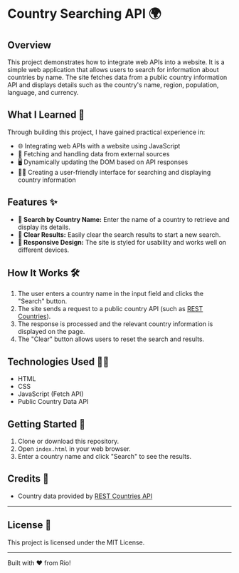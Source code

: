 # Country Searching API 🌍 

## Overview 
This project demonstrates how to integrate web APIs into a website. It is a simple web application that allows users to search for information about countries by name. The site fetches data from a public country information API and displays details such as the country's name, region, population, language, and currency.

## What I Learned 🚀
Through building this project, I have gained practical experience in:
- 🌐 Integrating web APIs with a website using JavaScript
- 🔄 Fetching and handling data from external sources
- 🖥️ Dynamically updating the DOM based on API responses
- 👨‍💻 Creating a user-friendly interface for searching and displaying country information

## Features ✨
- **🔎 Search by Country Name:** Enter the name of a country to retrieve and display its details.
- **🧹 Clear Results:** Easily clear the search results to start a new search.
- **📱 Responsive Design:** The site is styled for usability and works well on different devices.

## How It Works 🛠️
1. The user enters a country name in the input field and clicks the "Search" button.
2. The site sends a request to a public country API (such as [REST Countries](https://restcountries.com/)).
3. The response is processed and the relevant country information is displayed on the page.
4. The "Clear" button allows users to reset the search and results.

## Technologies Used 🧑‍💻
- HTML
- CSS
- JavaScript (Fetch API)
- Public Country Data API

## Getting Started 🚦
1. Clone or download this repository.
2. Open `index.html` in your web browser.
3. Enter a country name and click "Search" to see the results.

## Credits 🙏
- Country data provided by [REST Countries API](https://restcountries.com/)

---

## License 📄
This project is licensed under the MIT License.

---

Built with ❤️ from Rio! 
